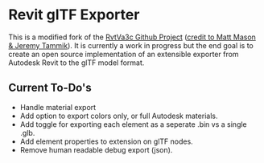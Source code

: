 # Revit glTF Exporter

This is a modified fork of the [RvtVa3c Github Project](https://github.com/va3c/RvtVa3c) ([credit to Matt Mason & Jeremy Tammik](http://thebuildingcoder.typepad.com)). It is currently a work in progress but the end goal is to create an open source implementation of an extensible exporter from Autodesk Revit to the glTF model format.

## Current To-Do's
- Handle material export
- Add option to export colors only, or full Autodesk materials.
- Add toggle for exporting each element as a seperate .bin vs a single .glb.
- Add element properties to extension on glTF nodes.
- Remove human readable debug export (json).
